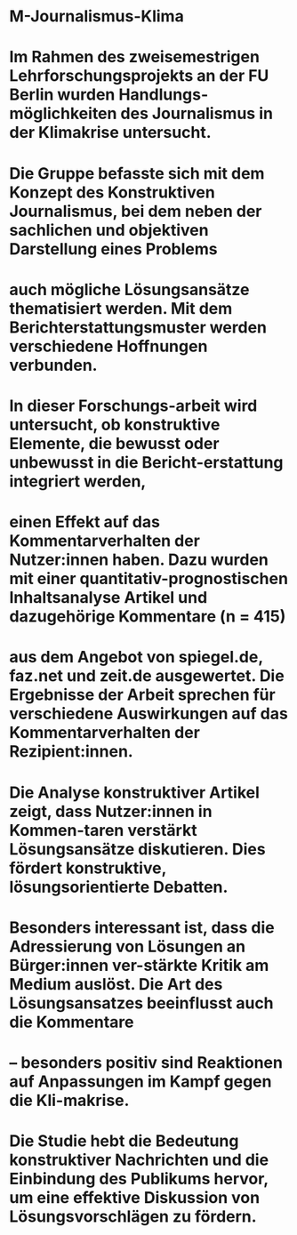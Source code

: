 # M-Journalismus-Klima

# Im Rahmen des zweisemestrigen Lehrforschungsprojekts an der FU Berlin wurden Handlungs-möglichkeiten des Journalismus in der Klimakrise untersucht. 
# Die Gruppe befasste sich mit dem Konzept des Konstruktiven Journalismus, bei dem neben der sachlichen und objektiven Darstellung eines Problems 
# auch mögliche Lösungsansätze thematisiert werden. Mit dem Berichterstattungsmuster werden verschiedene Hoffnungen verbunden. 
# In dieser Forschungs-arbeit wird untersucht, ob konstruktive Elemente, die bewusst oder unbewusst in die Bericht-erstattung integriert werden, 
# einen Effekt auf das Kommentarverhalten der Nutzer:innen haben. Dazu wurden mit einer quantitativ-prognostischen Inhaltsanalyse Artikel und dazugehörige Kommentare (n = 415) 
# aus dem Angebot von spiegel.de, faz.net und zeit.de ausgewertet. Die Ergebnisse der Arbeit sprechen für verschiedene Auswirkungen auf das Kommentarverhalten der Rezipient:innen. 
# Die Analyse konstruktiver Artikel zeigt, dass Nutzer:innen in Kommen-taren verstärkt Lösungsansätze diskutieren. Dies fördert konstruktive, lösungsorientierte Debatten. 
# Besonders interessant ist, dass die Adressierung von Lösungen an Bürger:innen ver-stärkte Kritik am Medium auslöst. Die Art des Lösungsansatzes beeinflusst auch die Kommentare 
# – besonders positiv sind Reaktionen auf Anpassungen im Kampf gegen die Kli-makrise. 
# Die Studie hebt die Bedeutung konstruktiver Nachrichten und die Einbindung des Publikums hervor, um eine effektive Diskussion von Lösungsvorschlägen zu fördern.
